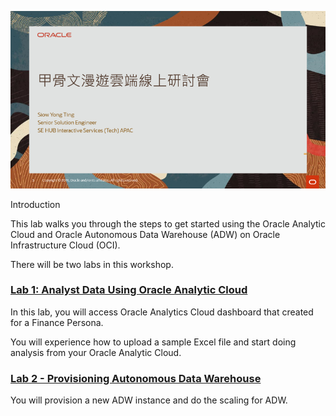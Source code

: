 ![](.//media/image1.png)

Introduction

This lab walks you through the steps to get started using the Oracle
Analytic Cloud and Oracle Autonomous Data Warehouse (ADW) on Oracle
Infrastructure Cloud (OCI).

There will be two labs in this workshop.

### **<a href ="https://github.com/syting2/OACworkshop/blob/TW_Workshop/OAC/01-OAC.md">Lab 1: Analyst Data Using Oracle Analytic Cloud</a>**

In this lab, you will access Oracle Analytics Cloud dashboard that
created for a Finance Persona.

You will experience how to upload a sample Excel file and start doing
analysis from your Oracle Analytic Cloud<span class="underline">.</span>

### **<a href ="https://github.com/syting2/OACworkshop/blob/TW_Workshop/ADW/02-ADW.md">Lab 2 - Provisioning Autonomous Data Warehouse</a>**

You will provision a new ADW instance and do the scaling for
ADW.
